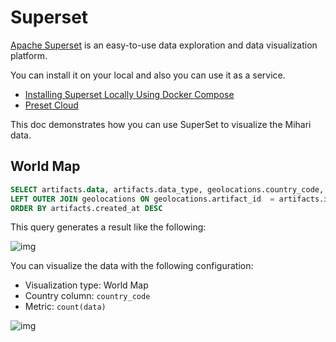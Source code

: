 # Superset

[Apache Superset](https://superset.apache.org/) is an easy-to-use data exploration and data visualization platform.

You can install it on your local and also you can use it as a service.

- [Installing Superset Locally Using Docker Compose](https://superset.apache.org/docs/installation/installing-superset-using-docker-compose)
- [Preset Cloud](https://preset.io/registration)

This doc demonstrates how you can use SuperSet to visualize the Mihari data.

## World Map

```sql
SELECT artifacts.data, artifacts.data_type, geolocations.country_code, artifacts.created_at FROM artifacts
LEFT OUTER JOIN geolocations ON geolocations.artifact_id  = artifacts.id
ORDER BY artifacts.created_at DESC
```

This query generates a result like the following:

![img](https://github.com/ninoseki/mihari/raw/master/images/superset1.png)

You can visualize the data with the following configuration:

- Visualization type: World Map
- Country column: `country_code`
- Metric: `count(data)`

![img](https://github.com/ninoseki/mihari/raw/master/images/superset2.png)
